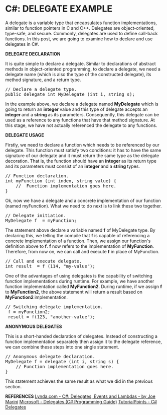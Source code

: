 <h1>C#: DELEGATE EXAMPLE</h1>

A delegate is a variable type that encapsulates function implementations, similar to function pointers in C and C++. Delegates are object-oriented, type-safe, and secure. Commonly, delegates are used to define call-back functions. In this post, we are going to examine how to declare and use delegates in C#.

<!--more-->

<strong>DELEGATE DECLARATION</strong>

It is quite simple to declare a delegate. Similar to declarations of abstract methods in object-oriented programming, to declare a delegate, we need a delegate name (which is also the type of the constructed delegate), its method signature, and a return type.

<div class="highlight"><pre><span></span><span class="c1">// Declare a delegate type.</span>
<span class="k">public</span> <span class="k">delegate</span> <span class="kt">int</span> <span class="nf">MyDelegate</span> <span class="p">(</span><span class="kt">int</span> <span class="n">i</span><span class="p">,</span> <span class="kt">string</span> <span class="n">s</span><span class="p">);</span>
</pre></div>


In the example above, we declare a delegate named <strong>MyDelegate</strong> which is going to return an <strong>integer </strong>value and this type of delegate accepts an <strong>integer </strong>and a <strong>string </strong>as its parameters. Consequently, this delegate can be used as a reference to any functions that have that method signature. At this stage, we have not actually referenced the delegate to any functions.

<strong>DELEGATE USAGE</strong>

Firstly, we need to declare a function which needs to be referenced by our delegate. This function must satisfy two conditions: it has to have the same signature of our delegate and it must return the same type as the delegate decoration. That is, the function should have an <strong>integer </strong>as its return type and its parameters must consist of an <strong>integer </strong>and a <strong>string </strong>types.

<div class="highlight"><pre><span></span><span class="c1">// Function declaration.</span>
<span class="kt">int</span> <span class="nf">myFunction</span> <span class="p">(</span><span class="kt">int</span> <span class="n">index</span><span class="p">,</span> <span class="kt">string</span> <span class="k">value</span><span class="p">)</span> <span class="p">{</span>
	<span class="c1">//  Function implementation goes here.</span>
<span class="p">}</span>
</pre></div>

Ok, now we have a delegate and a concrete implementation of our function (named myFunction). What we need to do next is to link these two together.

<div class="highlight"><pre><span></span><span class="c1">// Delegate initiation.</span>
<span class="n">MyDelegate</span> <span class="n">f</span>  <span class="p">=</span> <span class="n">myFunction</span><span class="p">;</span>
</pre></div>

The statement above declare a variable named <strong>f</strong> of MyDelegate type. By declaring this, we telling the compile that <strong>f</strong> is capable of referencing a concrete implementation of a function. Then, we assign our function's definition above to <strong>f</strong>. <strong>f</strong> now refers to the implementation of <strong>MyFunction</strong>. Therefore, from now on, we can call and execute <strong>f</strong> in place of MyFunction.

<div class="highlight"><pre><span></span><span class="c1">// Call and execute delegate.</span>
<span class="kt">int</span> <span class="n">result</span>  <span class="p">=</span> <span class="n">f</span> <span class="p">(</span><span class="m">114</span><span class="p">,</span> <span class="s">&quot;my-value&quot;</span><span class="p">);</span>
</pre></div>

One of the advantages of using delegates is the capability of switching function implementations during runtime. For example, we have another function implementation called <strong>MyFunction2</strong>. During runtime, if we assign <strong>f</strong> to <strong>MyFunction2</strong>, the above statement will return a result based on <strong>MyFunction2 </strong>implementation.

<div class="highlight"><pre><span></span><span class="c1">// Switching delegate implementation.</span>
 <span class="n">f</span> <span class="p">=</span> <span class="n">myFunction2</span><span class="p">;</span>
 <span class="n">result</span> <span class="p">=</span> <span class="n">f</span><span class="p">(</span><span class="m">123</span><span class="p">,</span> <span class="s">&quot;another-value&quot;</span><span class="p">);</span>
</pre></div>

<strong>ANONYMOUS DELEGATES</strong>

This is a short-handed declaration of delegates. Instead of constructing a function implementation separately then assign it to the delegate reference, we can combine these steps into one single statement.

<div class="highlight"><pre><span></span><span class="c1">// Anonymous delegate declaration.</span>
<span class="n">MyDelegate</span> <span class="n">f</span> <span class="p">=</span> <span class="k">delegate</span> <span class="p">(</span><span class="kt">int</span> <span class="n">i</span><span class="p">,</span> <span class="kt">string</span> <span class="n">s</span><span class="p">)</span> <span class="p">{</span>
	<span class="c1">// Function implementation goes here.</span>
<span class="p">}</span>
</pre></div>

This statement achieves the same result as what we did in the previous section.

<strong>REFERENCES</strong>
<a href="https://www.lynda.com/C-tutorials/C-Delegates-Events-Lambdas/370499-2.html">Lynda.com - C#: Delegates, Events and Lambdas - by Joe Marini</a>
<a href="https://docs.microsoft.com/en-us/dotnet/csharp/programming-guide/delegates/">Microsoft - Delegates (C# Programming Guide)</a>
<a href="https://www.tutorialspoint.com/csharp/csharp_delegates.htm">TutorialPoints - C# Delegates</a>
